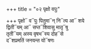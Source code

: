 +++
title = "०२ पृक्षो वपुः"

+++
पृक्षो᳓ व᳓पुः पितुमा᳓न् नि᳓त्य आ᳓ शये  
द्विती᳓यम् आ᳓ सप्त᳓शिवासु मातृ᳓षु  
तृती᳓यम् अस्य वृषभ᳓स्य दोह᳓से  
द᳓शप्रमतिं जनयन्त यो᳓षणः
